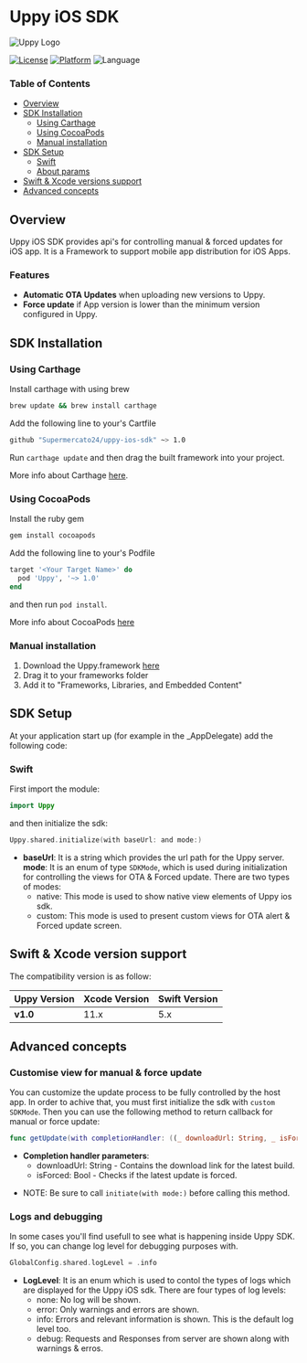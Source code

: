 # Uppy iOS SDK


![Uppy Logo](https://pbs.twimg.com/profile_banners/4307299888/1545390981/1500x500)

[![License](https://img.shields.io/cocoapods/l/razorpay-pod.svg?style=flat)](http://cocoapods.org/pods/razorpay-pod)
[![Platform](https://img.shields.io/cocoapods/p/razorpay-pod.svg?style=flat)](http://cocoapods.org/pods/razorpay-pod)
![Language](https://img.shields.io/badge/Language-Swift-orange.svg)


### Table of Contents

* [Overview](#overview)
* [SDK Installation](#sdk-installation)
  * [Using Carthage](#using-carthage)
  * [Using CocoaPods](#using-cocoapods)
  * [Manual installation](#manual-installation)
* [SDK Setup](#sdk-setup)
  * [Swift](#swift)
  * [About params](#about-params)
* [Swift & Xcode versions support](#swift--xcode-version-support)
* [Advanced concepts](#advanced-concepts)

## Overview

Uppy iOS SDK provides api's for controlling manual & forced updates for iOS app. It is a Framework to support mobile app distribution for iOS Apps.

### Features

* **Automatic OTA Updates** when uploading new versions to Uppy.
* **Force update** if App version is lower than the minimum version configured in Uppy.

## SDK Installation

### Using Carthage

Install carthage with using brew

```bash
brew update && brew install carthage
```

Add the following line to your's Cartfile

```bash
github "Supermercato24/uppy-ios-sdk" ~> 1.0
```

Run `carthage update` and then drag the built framework into your project. 

More info about Carthage [here](https://github.com/Carthage/Carthage#installing-carthage).

### Using CocoaPods

Install the ruby gem

```bash
gem install cocoapods
```

Add the following line to your's Podfile

```ruby
target '<Your Target Name>' do
  pod 'Uppy', '~> 1.0'
end
```

and then run `pod install`. 

More info about CocoaPods [here](https://cocoapods.org)

### Manual installation

1. Download the Uppy.framework [here](https://github.com/Supermercato24/uppy-ios-sdk/tree/master/Uppy.framework)
2. Drag it to your frameworks folder
3. Add it to "Frameworks, Libraries, and Embedded Content"

## SDK Setup

At your application start up (for example in the _AppDelegate) add the following code:

### Swift

First import the module:

``` swift
import Uppy
```
and then initialize the sdk:

``` swift
Uppy.shared.initialize(with baseUrl: and mode:)
```
* **baseUrl**: It is a string which provides the url path for the Uppy server.
  **mode**: It is an enum of type `SDKMode`, which is used during initialization for controlling the views for OTA & Forced update. There are two types of modes: 
  * native: This mode is used to show native view elements of Uppy ios sdk.
  * custom: This mode is used to present custom views for OTA alert & Forced update screen.

## Swift & Xcode version support

The compatibility version is as follow:

| Uppy Version | Xcode Version  | Swift Version |
|-------------------|----------------|---------------|
| **v1.0**          | 11.x           |  5.x |

## Advanced concepts

### Customise view for manual & force update

You can customize the update process to be fully controlled by the host app. In order to achive that, you must first initialize the sdk with `custom SDKMode`. Then you can use the following method to return callback for manual or force update: 

```swift
func getUpdate(with completionHandler: ((_ downloadUrl: String, _ isForced: Bool) -> Void)?)
```
* **Completion handler parameters**:
  *  downloadUrl: String - Contains the download link for the latest build.
   * isForced: Bool - Checks if the latest update is forced.
   
- NOTE: Be sure to call `initiate(with mode:)` before calling this method.

### Logs and debugging

In some cases you'll find usefull to see what is happening inside Uppy SDK. If so, you can change log level for debugging purposes with.

``` swift
GlobalConfig.shared.logLevel = .info
```
* **LogLevel**: It is an enum which is used to contol the types of logs which are displayed for the Uppy iOS sdk. There are four types of log levels: 
  *  none: No log will be shown.
  *  error: Only warnings and errors are shown.
  *  info: Errors and relevant information is shown. This is the default log level too.
  *  debug: Requests and Responses from server are shown along with warnings & erros.
